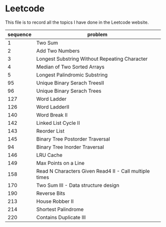 # Leetcode
This file is to record all the topics I have done in the Leetcode website.

sequence | problem
-------- | -------
1        | Two Sum
2        | Add Two Numbers
3        | Longest Substring Without Repeating Character
4        | Median of Two Sorted Arrays
5        | Longest Palindromic Substring
95       | Unique Binary Serach TreesII
96       | Unique Binary Serach Trees
127      | Word Ladder
126      | Word LadderII
140      | Word Break II
142      | Linked List Cycle II
143      | Reorder List
145      | Binary Tree Postorder Traversal
94       | Binary Tree Inorder Traversal
146      | LRU Cache
149      | Max Points on a Line
158      | Read N Characters Given Read4 II - Call multiple times
170      | Two Sum III - Data structure design
190      | Reverse Bits
213      | House Robber II
214      | Shortest Palindrome
220      | Contains Duplicate III
